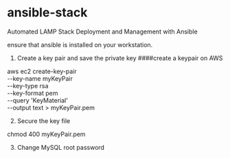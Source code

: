 # ansible-stack

Automated LAMP Stack Deployment and Management with Ansible

ensure that ansible is installed on your workstation.

1. Create a key pair and save the private key ####create a keypair on AWS

aws ec2 create-key-pair \
 --key-name myKeyPair \
 --key-type rsa \
 --key-format pem \
 --query 'KeyMaterial' \
 --output text > myKeyPair.pem

2. Secure the key file

chmod 400 myKeyPair.pem

3. Change MySQL root password
